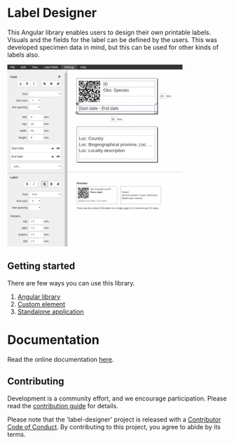 # Label Designer

This Angular library enables users to design their own printable labels.
Visuals and the fields for the label can be defined by the users.
This was developed specimen data in mind, but this can be used for other kinds of labels also.

![editor](screenshots/editor.png)

## Getting started
There are few ways you can use this library.
1. [Angular library](https://luomus.github.io/label-designer/additional-documentation/usage/angular-component.html)
2. [Custom element](https://luomus.github.io/label-designer/additional-documentation/usage/custom-html-element.html)
3. [Standalone application](https://luomus.github.io/label-designer/additional-documentation/usage/standalone-app.html)

# Documentation

Read the online documentation [here](https://luomus.github.io/label-designer).

## Contributing
Development is a community effort, and we encourage participation. Please read the [contribution guide](additional-documentation/contributing.html) for details.

Please note that the 'label-designer' project is released with a [Contributor Code of Conduct](additional-documentation/contributor-code-of-conduct.html). By contributing to this project, you agree to abide by its terms.
